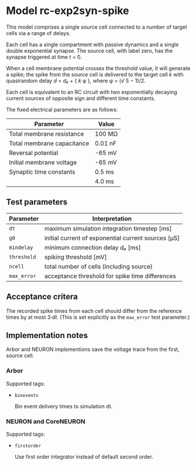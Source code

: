 Model rc-exp2syn-spike
======================

This model comprises a single source cell connected to a number of
target cells via a range of delays.

Each cell has a single compartment with passive dynamics and a
single double exponential synapse. The source cell, with label
zero, has the synapse triggered at time _t_ = 0.

When a cell membrane potential crosses the threshold value, it
will generate a spike; the spike from the source cell is
delivered to the target cell _k_ with quasirandom delay
_d_ = _d₀_ + { _k_ φ }, where φ = (√ 5 − 1)/2.

Each cell is equivalent to an RC circuit with two exponentially
decaying current sources of opposite sign and different time
constants.

The fixed electrical parameters are as follows:

| Parameter                  | Value   |
|----------------------------|---------|
| Total membrane resistance  | 100 MΩ  |
| Total membrane capacitance | 0.01 nF |
| Reversal potential         | -65 mV  |
| Initial membrane voltage   | -65 mV  |
| Synaptic time constants    | 0.5 ms  |
|                            | 4.0 ms  |

Test parameters
---------------


| Parameter   | Interpretation                                      |
|-------------|-----------------------------------------------------|
| `dt`        | maximum simulation integration timestep [ms]        |
| `g0`        | initial current of exponential current sources [µS] |
| `mindelay`  | minimum connection delay _d₀_ [ms]                  |
| `threshold` | spiking threshold [mV]                              |
| `ncell`     | total number of cells (including source)            |
| `max_error` | acceptance threshold for spike time differences     |

Acceptance critera
------------------

The recorded spike times from each cell should differ from the
reference times by at most 3·_dt_. (This is set explicitly as
the `max_error` test parameter.)

Implementation notes
--------------------

Arbor and NEURON implementions save the voltage trace from the
first, source cell.

### Arbor

Supported tags:
* `binevents`

  Bin event delivery times to simulation dt.

### NEURON and CoreNEURON

Supported tags:
* `firstorder`

  Use first order integrator instead of default second order.

